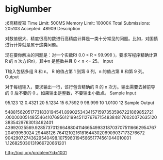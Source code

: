 # bigNumber

求高精度幂
Time Limit: 500MS		Memory Limit: 10000K
Total Submissions: 205103		Accepted: 48909
Description

对数值很大、精度很高的数进行高精度计算是一类十分常见的问题。比如，对国债进行计算就是属于这类问题。

现在要你解决的问题是：对一个实数R( 0.0 < R < 99.999 )，要求写程序精确计算 R 的 n 次方(Rn)，其中n 是整数并且 0 < n <= 25。
Input

T输入包括多组 R 和 n。 R 的值占第 1 到第 6 列，n 的值占第 8 和第 9 列。
Output

对于每组输入，要求输出一行，该行包含精确的 R 的 n 次方。输出需要去掉前导的 0 后不要的 0 。如果输出是整数，不要输出小数点。
Sample Input

95.123 12
0.4321 20
5.1234 15
6.7592  9
98.999 10
1.0100 12
Sample Output

548815620517731830194541.899025343415715973535967221869852721
.00000005148554641076956121994511276767154838481760200726351203835429763013462401
43992025569.928573701266488041146654993318703707511666295476720493953024
29448126.764121021618164430206909037173276672
90429072743629540498.107596019456651774561044010001
1.126825030131969720661201

http://poj.org/problem?id=1001
